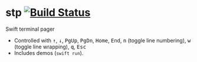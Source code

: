 # stp [![Build Status](https://travis-ci.org/jmkerr/stp.svg?branch=master)](https://travis-ci.org/jmkerr/stp)

Swift terminal pager
  * Controlled with <kbd>↑</kbd>, <kbd>↓</kbd>, <kbd>PgUp</kbd>, <kbd>PgDn</kbd>, <kbd>Home</kbd>, <kbd>End</kbd>, <kbd>n</kbd> (toggle line numbering), <kbd>w</kbd> (toggle line wrapping), <kbd>q</kbd>,  <kbd>Esc</kbd>
  * Includes demos (`swift run`).
